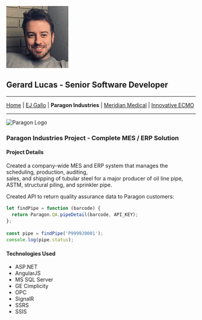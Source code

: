 ![Gerard](self.jfif)
## **Gerard Lucas** - Senior Software Developer
---
[Home](README.md) | [EJ Gallo](GALLO.md) |
**Paragon Industries** |
[Meridian Medical](MERIDIAN.md) |
[Innovative ECMO](ECMO.md)  

---

![Paragon Logo](https://i.imgur.com/IJ1folB.jpg)

### **Paragon Industries Project** - Complete MES / ERP Solution 

#### **Project Details**

Created a company-wide MES and ERP system that manages the scheduling, production, auditing,  
sales, and shipping of tubular steel for a major producer of oil line pipe, ASTM, structural piling, and sprinkler pipe.  

Created API to return quality assurance data to Paragon customers:

``` js
let findPipe = function (barcode) {
  return Paragon.QA.pipeDetail(barcode, API_KEY);
};

const pipe = findPipe('P9999J0001');
console.log(pipe.status);
```

#### **Technologies Used**

+ ASP.NET
+ AngularJS
+ MS SQL Server
+ GE Cimplicity
+ OPC
+ SignalR
+ SSRS
+ SSIS

